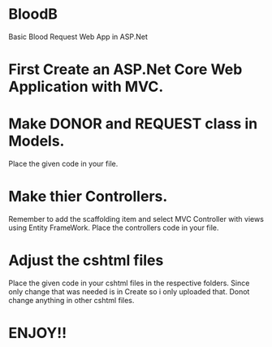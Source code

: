 # BloodB
Basic Blood Request Web App in ASP.Net
# First Create an ASP.Net Core Web Application with MVC.
# Make DONOR and REQUEST class in Models.
Place the given code in your file.
# Make thier Controllers.
Remember to add the scaffolding item and select MVC Controller with views using Entity FrameWork.
Place the controllers code in your file.
# Adjust the cshtml files
Place the given code in your cshtml files in the respective folders.
Since only change that was needed is in Create so i only uploaded that. Donot change anything in other
cshtml files.
# ENJOY!!
